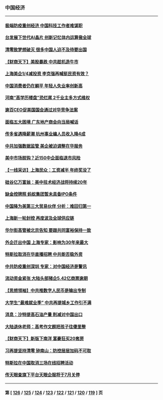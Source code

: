 ### 中国经济
---
#### [极端防疫重创经济 中国科技工作者难谋职](../../pages/ncid283/n13760865.md) 
#### [台发展下世代AI晶片 创新记忆体内运算傲全球](../../pages/ncid283/n13760899.md) 
#### [清零致梦想破灭 很多中国人迫不及待要出国](../../pages/ncid283/n13760493.md) 
#### [【财商天下】美股暴跌 中共趁机造牛市](../../pages/ncid283/n13760341.md) 
#### [上海美企1/4减投资 李克强再喊挺民资有效？](../../pages/ncid283/n13759443.md) 
#### [中国消费者仍在躺平 年轻人失业率创新高](../../pages/ncid283/n13760313.md) 
#### [河南“高学历楼盘”恐烂尾 2千业主多方式维权](../../pages/ncid283/n13760221.md) 
#### [逾百CEO促美国国会通过对华竞争法案](../../pages/ncid283/n13760158.md) 
#### [面临五大困境 广东地产商会向当局喊话](../../pages/ncid283/n13760029.md) 
#### [传多省遇降薪潮 杭州事业编人员收入降4成](../../pages/ncid283/n13759986.md) 
#### [中共加强数据监管 美企被迫调整在华服务](../../pages/ncid283/n13759945.md) 
#### [美中市场脱钩？近150中企面临退市风险](../../pages/ncid283/n13759737.md) 
#### [【一线采访】上海民众：工资减半 年终奖没了](../../pages/ncid283/n13759643.md) 
#### [硅谷亿万富翁：美中技术经济战将持续20年](../../pages/ncid283/n13759522.md) 
#### [缺金控牌照 蚂蚁集团暂未具备IPO条件](../../pages/ncid283/n13759566.md) 
#### [中国降为美第三大贸易伙伴 分析：难回归第一](../../pages/ncid283/n13759515.md) 
#### [上海新一轮封控 再度波及全球供应链](../../pages/ncid283/n13759222.md) 
#### [华尔街高管被北京告知 要跟共同富裕保持一致](../../pages/ncid283/n13759067.md) 
#### [外企迁出中国 上海专家：影响为30年来最大](../../pages/ncid283/n13758317.md) 
#### [特斯拉取消在华直播招聘 中共能否稳外资](../../pages/ncid283/n13758840.md) 
#### [中共防疫重创深圳 专家：对中国经济是警讯](../../pages/ncid283/n13758467.md) 
#### [流动资金紧张 大陆头部猪企5.42亿商票逾期](../../pages/ncid283/n13758510.md) 
#### [【思想领袖】中共推数字人民币是输出专制](../../pages/ncid283/n13742264.md) 
#### [大学生“最难就业季” 中共再提城乡工作引不满](../../pages/ncid283/n13757951.md) 
#### [消息：沙特提高石油产量 削减对中国出口](../../pages/ncid283/n13757295.md) 
#### [大陆退休老师：高考作文题把孩子往傻里整](../../pages/ncid283/n13757103.md) 
#### [【财商天下】新版下南洋 富豪狂买20套房](../../pages/ncid283/n13756795.md) 
#### [习再提坚持清零 钟南山：防控层层加码不可取](../../pages/ncid283/n13756635.md) 
#### [特斯拉在中国取消三场在线招聘活动](../../pages/ncid283/n13756628.md) 
#### [传天眼查旗下平台天眼企服将于7月关停](../../pages/ncid283/n13756707.md) 

---
#### 第 [ [126](./126.md) / [125](./125.md) / [124](./124.md) / [123](./123.md) / [122](./122.md) / [121](./121.md) / [120](./120.md) / [119](./119.md) ] 页
